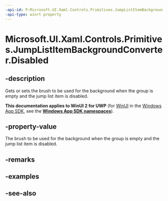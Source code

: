 ```yaml
---
-api-id: P:Microsoft.UI.Xaml.Controls.Primitives.JumpListItemBackgroundConverter.Disabled
-api-type: winrt property
---
```


<!-- Property syntax
public Windows.UI.Xaml.Media.Brush Disabled { get;  set; }
-->

# Microsoft.UI.Xaml.Controls.Primitives.JumpListItemBackgroundConverter.Disabled

## -description
Gets or sets the brush to be used for the background when the group is empty and the jump list item is disabled.

**This documentation applies to WinUI 2 for UWP** (for [WinUI](/windows/apps/winui/winui3/) in the [Windows App SDK](/windows/apps/windows-app-sdk/), see the **[Windows App SDK namespaces](/windows/windows-app-sdk/api/winrt/)**).

## -property-value
The brush to be used for the background when the group is empty and the jump list item is disabled.

## -remarks

## -examples

## -see-also
